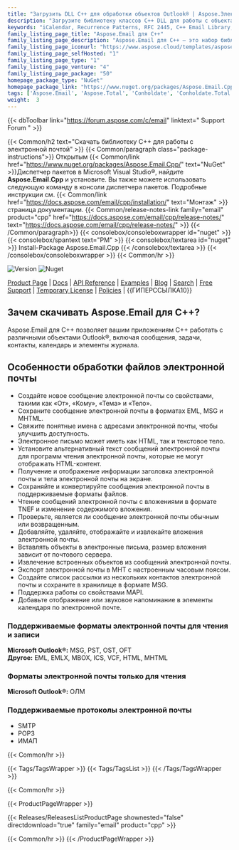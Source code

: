 ```yaml
---
title: "Загрузить DLL C++ для обработки объектов Outlook® | Aspose.Электронная почта"
description: "Загрузите библиотеку классов C++ DLL для работы с объектами Outlook®; сообщения электронной почты, задачи, контакты, календарь и элементы журнала через API. Поддерживает SMTP, POP3 и IMAP."
keywords: "iCalendar, Recurrence Patterns, RFC 2445, C++ Email Library, C++ Outlook Library"
family_listing_page_title: "Aspose.Email для C++"
family_listing_page_description: "Aspose.Email для C++ — это набор библиотек классов, объединенных для создания мощного API программирования электронной почты, который упрощает работу с рядом форматов сообщений электронной почты, таких как MSG, EML, EMLX и MHT."
family_listing_page_iconurl: "https://www.aspose.cloud/templates/aspose/App_Themes/V3/images/email/272x272/aspose_email-for-cpp.png"
family_listing_page_selfHosted: "1"
family_listing_page_type: "1"
family_listing_page_venture: "4"
family_listing_page_package: "50"
homepage_package_type: "NuGet"
homepage_package_link: "https://www.nuget.org/packages/Aspose.Email.Cpp/"
tags: ['Aspose.Email', 'Aspose.Total', 'Conholdate', 'Conholdate.Total', 'Office-Automation', 'MSG', 'PST', 'OST', 'OFT', 'OLM', 'EML', 'EMLX', 'MBOX', 'ICS', 'VCF', 'HTML', 'MHTML', 'MHT', 'Mail', 'MIME', 'iCalender', 'SMTP', 'POP3', 'IMAP', 'Protocols', 'RFC2445', 'RFC822', 'Windows', 'Linux', 'VisualStudio', 'GCC', 'CLang', 'Component', 'Assembly', 'C++', 'API', 'Email-API', 'Distribution-List', 'MAPI', 'Parsing-MSG', 'Viewing-MSG', 'Email-Message-Extraction', 'Email', 'Mail-Message', 'EWS-Client', 'EML-to-MSG', 'Email-to-EML', 'Email-to-MHT', 'Mail-to-MHTML', 'Native', 'C++', 'CPP', 'Exchange']
weight:  3
---
```


{{< dbToolbar link="https://forum.aspose.com/c/email" linktext=" Support Forum " >}}

{{< Common/h2 text="Скачать библиотеку C++ для работы с электронной почтой"  >}}
{{< Common/paragraph class="package-instructions">}}
Открытым
{{< Common/link href="https://www.nuget.org/packages/Aspose.Email.Cpp/" text="NuGet"  >}}Диспетчер пакетов в Microsoft Visual Studio®, найдите <b>Aspose.Email.Cpp</b> и установите. Вы также можете использовать следующую команду в консоли диспетчера пакетов. Подробные инструкции см.
{{< Common/link href="https://docs.aspose.com/email/cpp/installation/" text="Монтаж"  >}}страница документации.
{{< Common/release-notes-link family="email" product="cpp" href="https://docs.aspose.com/email/cpp/release-notes/" text="https://docs.aspose.com/email/cpp/release-notes/"  >}}
{{< /Common/paragraph>}}
{{< consolebox/consoleboxwrapper id="nuget" >}}
       {{< consolebox/spantext text="PM" >}}
       {{< consolebox/textarea id="nuget" >}} Install-Package Aspose.Email.Cpp {{< /consolebox/textarea >}}
{{< /consolebox/consoleboxwrapper >}}
{{< Common/hr >}}

![Version](https://img.shields.io/nuget/v/Aspose.Total) ![Nuget](https://img.shields.io/nuget/dt/Aspose.Total?label=nuget%20downloads)

[Product Page](https://products.aspose.com/total/net/) | [Docs](https://docs.aspose.com/total/net/) | [API Reference](https://reference.aspose.com/) | [Examples](http://aspose.github.io) | [Blog](https://blog.aspose.com/category/total/) | [Search](https://search.aspose.com/) | [Free Support](https://forum.aspose.com/) | [Temporary License](https://purchase.aspose.com/temporary-license) | [Policies](https://purchase.aspose.com/policies) | {{ГИПЕРССЫЛКА10}}

## Зачем скачивать Aspose.Email для C++?

Aspose.Email для C++ позволяет вашим приложениям C++ работать с различными объектами Outlook®, включая сообщения, задачи, контакты, календарь и элементы журнала.

## Особенности обработки файлов электронной почты

- Создайте новое сообщение электронной почты со свойствами, такими как «От», «Кому», «Тема» и «Тело».
- Сохраните сообщение электронной почты в форматах EML, MSG и MHTML.
- Свяжите понятные имена с адресами электронной почты, чтобы улучшить доступность.
- Электронное письмо может иметь как HTML, так и текстовое тело.
- Установите альтернативный текст сообщений электронной почты для программ чтения электронной почты, которые не могут отображать HTML-контент.
- Получение и отображение информации заголовка электронной почты и тела электронной почты на экране.
- Сохраняйте и конвертируйте сообщения электронной почты в поддерживаемые форматы файлов.
- Чтение сообщений электронной почты с вложениями в формате TNEF и изменение содержимого вложения.
- Проверьте, является ли сообщение электронной почты обычным или возвращенным.
- Добавляйте, удаляйте, отображайте и извлекайте вложения электронной почты.
- Вставлять объекты в электронные письма, размер вложения зависит от почтового сервера.
- Извлечение встроенных объектов из сообщений электронной почты.
- Экспорт электронной почты в MHT с настроенным часовым поясом.
- Создайте список рассылки из нескольких контактов электронной почты и сохраните в хранилище в формате MSG.
- Поддержка работы со свойствами MAPI.
- Добавьте отображение или звуковое напоминание в элементы календаря по электронной почте.

### Поддерживаемые форматы электронной почты для чтения и записи

**Microsoft Outlook®:** MSG, PST, OST, OFT\
**Другое:** EML, EMLX, MBOX, ICS, VCF, HTML, MHTML

### Форматы электронной почты только для чтения

**Microsoft Outlook®:** ОЛМ

### Поддерживаемые протоколы электронной почты

- SMTP
- POP3
- ИМАП

{{< Common/hr >}}

{{< Tags/TagsWrapper >}}
 {{< Tags/TagsList >}}
{{< /Tags/TagsWrapper >}}

{{< Common/hr >}}

{{< ProductPageWrapper >}}
<!-- ReleasesListProductPage-->
   {{< Releases/ReleasesListProductPage shownested="false"  directdownload="true" family="email" product="cpp" >}}
<!-- /ReleasesListProductPage-->
{{< Common/hr >}}
{{< /ProductPageWrapper >}}

